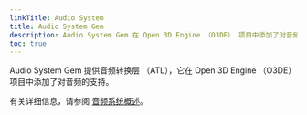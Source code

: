```yaml
---
linkTitle: Audio System
title: Audio System Gem
description: Audio System Gem 在 Open 3D Engine （O3DE） 项目中添加了对音频的支持。
toc: true
---
```


Audio System Gem 提供音频转换层 （ATL），它在 Open 3D Engine （O3DE） 项目中添加了对音频的支持。

有关详细信息，请参阅 [音频系统概述](/docs/user-guide/interactivity/audio/overview/)。
